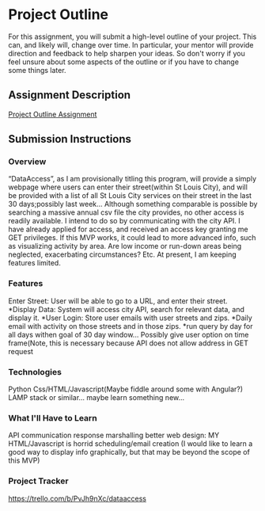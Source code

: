 # Project Outline
For this assignment, you will submit a high-level outline of your project. This can, and likely will, change over time. In particular, your mentor will provide direction and feedback to help sharpen your ideas. So don't worry if you feel unsure about some aspects of the outline or if you have to change some things later.

## Assignment Description
[Project Outline Assignment](https://education.launchcode.org/liftoff/modules/assignments/project-outline)

## Submission Instructions

### Overview
“DataAccess”, as I am provisionally titling this program, will provide a simply webpage where users can enter their street(within St Louis City), and will be provided with a list of all St Louis City services on their street in the last 30 days;possibly last week...  Although something comparable is possible by searching a massive annual csv file the city provides, no other access is readily available.  I intend to do so by communicating with the city API.  I have already applied for access, and received an access key granting me GET privileges.  If this MVP works, it could lead to more advanced info, such as visualizing activity by area.  Are low income or run-down areas being neglected, exacerbating circumstances?  Etc.  At present, I am keeping features limited.

### Features
Enter Street:  User will be able to go to a URL, and enter their street.
	*Display Data:  System will access city API, search for relevant data, and display it.
	*User Login: Store user emails with user streets and zips.
   *Daily email with activity on those streets and in those zips.
  *run query by day for all days withen goal of 30 day window...  Possibly give user option on time frame(Note, this is necessary because API does not allow address in GET request
### Technologies
Python
Css/HTML/Javascript(Maybe fiddle around some with Angular?)
LAMP stack or similar... maybe learn something new...

### What I'll Have to Learn
API communication
response marshalling
better web design:  MY HTML/Javascript is horrid
scheduling/email creation
(I would like to learn a good way to display info graphically, but that may be beyond the scope of this MVP)
### Project Tracker
https://trello.com/b/PvJh9nXc/dataaccess
